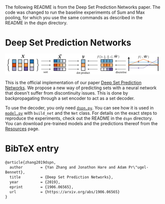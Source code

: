 The following README is from the Deep Set Prediction Networks paper.
The code was changed to run the baseline experimemts of Sum and Max pooling, for which you use the same commands as described in the README in the dspn directory.

# Deep Set Prediction Networks

![Overview of set optimisation on the example of CLEVR bounding box prediction](overview.png)

This is the official implementation of our paper [Deep Set Prediction Networks][0].
We propose a new way of predicting sets with a neural network that doesn't suffer from discontinuity issues.
This is done by backpropagating through a set encoder to act as a set decoder.

To use the decoder, you only need [`dspn.py`][1].
You can see how it is used in [`model.py`][2] with `build_net` and the `Net` class.
For details on the exact steps to reproduce the experiments, check out the README in the `dspn` directory.
You can download pre-trained models and the predictions thereof from the [Resources][3] page.

# BibTeX entry

```
@article{zhang2019dspn,
  author        = {Yan Zhang and Jonathon Hare and Adam Pr\"ugel-Bennett},
  title         = {Deep Set Prediction Networks},
  year          = {2019},
  eprint        = {1906.06565},
  url           = {https://arxiv.org/abs/1906.06565}
}
```


[0]: https://arxiv.org/abs/1906.06565
[1]: https://github.com/Cyanogenoid/dspn/blob/master/dspn.py
[2]: https://github.com/Cyanogenoid/dspn/blob/master/dspn/model.py
[3]: https://github.com/Cyanogenoid/dspn/releases/tag/resources
